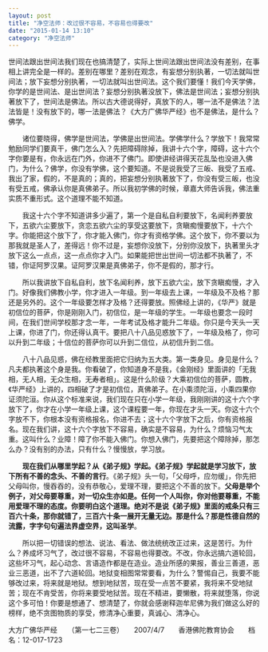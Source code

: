```yaml
---
layout: post
title: "净空法师：改过很不容易，不容易也得要改"
date: "2015-01-14 13:10"
category: "净空法师"
--- 
```


	

世间法跟出世间法我们现在也搞清楚了，实际上世间法跟出世间法没有差别，在事相上讲完全是一样的。差别在哪里？差别在观念，有妄想分别执著，一切法就叫世间法；放下妄想分别执著，一切法就叫出世间法。这个我们要懂！我们今天学佛，你学的是世间法、是出世间法？妄想分别执著没放下，佛法是世间法；妄想分别执著放下了，世间法是佛法。所以古大德说得好，真放下的人，哪一法不是佛法？法法皆是！没有放下的，哪一法是佛法？《大方广佛华严经》也不是佛法，是什么？佛学。

　　诸位要晓得，佛学是世间法，学佛是出世间法。学佛学什么？学放下！我常常勉励同学们要真干，佛门怎么入？先把障碍除掉，我讲十六个字，障碍，这十六个字你要是有，你永远在门外，你进不了佛门。即使讲经讲得天花乱坠也没进入佛门，为什么？佛学，你没有学佛，这个要知道。不是说我受了三皈、我受了五戒、我出了家，假的，不是真的；真的，把妄想分别执著放下了，你没有受三皈，也没有受五戒，佛承认你是真佛弟子。所以我初学佛的时候，章嘉大师告诉我，佛法重实质不重形式。这个道理不能不知道。

　　我这十六个字不知道讲多少遍了，第一个是自私自利要放下，名闻利养要放下，五欲六尘要放下，贪恋五欲六尘的享受这要放下，贪瞋痴慢要放下，十六个字。你能把这个放下了，你才能入佛门，你才有资格学佛。这个放下，你不要以为那我就是圣人了，差得远！你不过是，妄想你没放下，分别你没放下，执著里头才放下这么一点点，这一点点你才入门。如果能把世出世间一切法都不执著了，不错，你证阿罗汉果。证阿罗汉果是真佛弟子，你不是假的，那才行。

　　所以我讲放下自私自利，放下名闻利养，放下五欲六尘，放下贪瞋痴慢，才入门。好像我们佛教小学，你才进入一年级。到一年级去上课，一年级及不及格？那还是另外的。这个一年级要怎样才及格？还得要放。照佛经上讲的，《华严》就是初信位的菩萨，你是刚刚入门，初信位，是一年级的学生。一年级也要念一段时间，在我们世间学校那才念一年，一年考试及格才能升二年级。你只是今天头一天上课，你进了门，你还得认真干。要把八十八品见惑放下了，一年级及格了，你可以升到二年级；十信位的菩萨你可以升到二信位，从初信升到二信。

　　八十八品见惑，佛在经教里面把它归纳为五大类。第一类身见。身见是什么？凡夫都执著这个身是我。你看破了，你知道身不是我，《金刚经》里面讲的「无我相，无人相，无众生相，无寿者相」。这是什么阶级？大乘初信位的菩萨，圆教，《华严经》上讲的，四相破了才是初信位，真佛弟子。在小乘须陀洹，小乘四果你证须陀洹。你从这个标准来说，我们现在只在小学一年级，我刚刚讲的这十六个字放下了，你才在小学一年级上课，这个课程要一年，你现在才头一天。你这十六个字放不下，你根本没有资格报名，你进不去；这十六个字放下之后，你有资格报名。现在我们讲，这十六个字放下不容易，确实是不容易，为什么？烦恼习气太重。这叫什么？业障！障了你不能入佛门。你想入佛门，先要把这个障除掉，那怎么办？没有别的办法，只有什么？慢慢放，学习放。

　　**现在我们从哪里学起？从《弟子规》学起。《弟子规》学起就是学习放下，放下所有不善的念头、不善的言行**。《弟子规》头一句，「父母呼，应勿缓」，你先把父母叫你，慢吞吞的，没有恭敬心，爱理不理，要把这个不善的放下。**父母是举个例子，对父母要尊重，对一切众生亦如是。任何一个人叫你，你对他要尊重，不能用爱理不理的态度。你要明白这个道理。绝对不是说《弟子规》里面的戒条只有三百六十条，那你就错了，三百六十条一展开无量无边。那是什么？那是性德自然的流露，字字句句遍法界虚空界，这叫圣学**。

　　所以把一切错误的想法、说法、看法、做法统统改正过来，这是苦行。为什么？养成坏习气了，改过很不容易，不容易也得要改。不改，你永远搞六道轮回，这些坏习气，起心动念、言语造作都是在造业。造业所感的果报，善业三善道，恶业三恶道，出不了六道轮回。地狱变相图常常要看，为什么？警惕自己，我要不能够改过来，将来就是地狱。想到地狱苦，现在受一点苦不要紧，我将来不受地狱苦；现在不肯受苦，你将来要受地狱苦。现在不精进，要懒散，将来就堕落，你说这个多可怕！你要是想通了、想清楚了，你就会感谢释迦牟尼佛为我们做这么好的榜样，绝不贪图物质的享受，修清净心重要，真诚心、清净心。

大方广佛华严经　　（第一七二三卷）　　2007/4/7　　香港佛陀教育协会　　档名：12-017-1723

